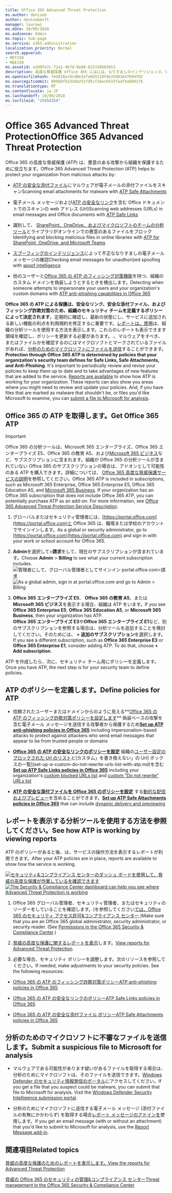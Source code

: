 ```yaml
---
title: Office 365 Advanced Threat Protection
ms.author: deniseb
author: denisebmsft
manager: laurawi
ms.date: 10/09/2018
ms.audience: Admin
ms.topic: hub-page
ms.service: o365-administration
localization_priority: Normal
search.appverid:
- MET150
- MOE150
ms.assetid: e100fe7c-f2a1-4b7d-9e08-622330b83653
description: 高度な脅威保護 office 365 にはには、なりすましのインテリジェンス、安全なリンク、安全な添付ファイル、および高度なフィッシング対策機能が含まれています。脅威の高度な保護も拡張されている SharePoint のオンライン、OneDrive 内のファイルにビジネス、およびマイクロソフトのチームです。
ms.openlocfilehash: fed816ec8cd0e3e7a6b5118fde35d81647b94f02
ms.sourcegitcommit: 099bbfb1d16b251fd5cf18ec6515faaf9a989176
ms.translationtype: MT
ms.contentlocale: ja-JP
ms.lasthandoff: 10/09/2018
ms.locfileid: "25454354"
---
```

# <a name="office-365-advanced-threat-protection"></a><span data-ttu-id="782b3-104">Office 365 Advanced Threat Protection</span><span class="sxs-lookup"><span data-stu-id="782b3-104">Office 365 Advanced Threat Protection</span></span>

<span data-ttu-id="782b3-105">Office 365 の高度な脅威保護 (ATP) は、悪意のある攻撃から組織を保護するために役立ちます。</span><span class="sxs-lookup"><span data-stu-id="782b3-105">Office 365 Advanced Threat Protection (ATP) helps to protect your organization from malicious attacks by:</span></span>
  
- <span data-ttu-id="782b3-106">[ATP の安全な添付ファイル](atp-safe-attachments.md)にマルウェアが電子メールの添付ファイルをスキャン</span><span class="sxs-lookup"><span data-stu-id="782b3-106">Scanning email attachments for malware with [ATP Safe Attachments](atp-safe-attachments.md)</span></span>
    
- <span data-ttu-id="782b3-107">電子メール メッセージおよび[ATP の安全なリンク](atp-safe-links.md)を含む Office ドキュメントでのスキャンの web アドレス (Url)</span><span class="sxs-lookup"><span data-stu-id="782b3-107">Scanning web addresses (URLs) in email messages and Office documents with [ATP Safe Links](atp-safe-links.md)</span></span>
    
- <span data-ttu-id="782b3-108">識別して、 [SharePoint、OneDrive、およびマイクロソフトのチームの分析ツール](atp-for-spo-odb-and-teams.md)とライブラリがオンラインでの悪意のあるファイルをブロック</span><span class="sxs-lookup"><span data-stu-id="782b3-108">Identifying and blocking malicious files in online libraries with [ATP for SharePoint, OneDrive, and Microsoft Teams](atp-for-spo-odb-and-teams.md)</span></span>
    
- <span data-ttu-id="782b3-109">[スプーフィングのインテリジェンス](learn-about-spoof-intelligence.md)によって不正ななりすましの電子メール メッセージの確認</span><span class="sxs-lookup"><span data-stu-id="782b3-109">Checking email messages for unauthorized spoofing with [spoof intelligence](learn-about-spoof-intelligence.md)</span></span>
    
- <span data-ttu-id="782b3-110">他のユーザーと[Office 365 の ATP のフィッシング対策機能](atp-anti-phishing.md)を持つ、組織のカスタム ドメインを偽装しようとするときを検出します。</span><span class="sxs-lookup"><span data-stu-id="782b3-110">Detecting when someone attempts to impersonate your users and your organization's custom domains with [ATP anti-phishing capabilities in Office 365](atp-anti-phishing.md)</span></span>
    
<span data-ttu-id="782b3-p102">**Office 365 の ATP による保護は、安全なリンク、安全な添付ファイル、およびフィッシング詐欺対策のため、組織のセキュリティ チームを定義するポリシーによって決定されます**。定期的に確認し、最新の状態にし、サービスに追加される新しい機能の利点を利用規約を修正するに重要です。[レポートは、使用](view-reports-for-atp.md)は、組織の分析ツールを使用する方法を表示します。これらのレポートも表示できます領域を確認し、ポリシーを更新する必要があります。.、マルウェアをすべき、またはファイルかを確認するのにはマイクロソフトとマークされているファイルがあれば、[分析のためのマイクロソフトにファイルを送信](#submit-a-suspicious-file-to-microsoft-for-analysis)することができます。</span><span class="sxs-lookup"><span data-stu-id="782b3-p102">**Protection through Office 365 ATP is determined by policies that your organization's security team defines for Safe Links, Safe Attachments, and Anti-Phishing**. It's important to periodically review and revise your policies to keep them up to date and to take advantages of new features that are added to the service. [Reports are available](view-reports-for-atp.md) to show how ATP is working for your organization. These reports can also show you areas where you might need to review and update your policies. And, if you have files that are marked as malware that shouldn't be, or files you'd like Microsoft to examine, you can [submit a file to Microsoft for analysis](#submit-a-suspicious-file-to-microsoft-for-analysis).</span></span>
      
## <a name="get-office-365-atp"></a><span data-ttu-id="782b3-116">Office 365 の ATP を取得します。</span><span class="sxs-lookup"><span data-stu-id="782b3-116">Get Office 365 ATP</span></span>

> [!IMPORTANT]
> <span data-ttu-id="782b3-p103">Office 365 の分析ツールは、Microsoft 365 エンタープライズ、Office 365 エンタープライズ E5、Office 365 の教育 A5、および[Microsoft 365 ビジネス](https://support.office.com/article/c123694a-1efb-459e-a8d5-2187975373dc)など、サブスクリプションに含まれます。組織が Office 365 の分析ツールが含まれていない Office 365 のサブスクリプションの場合は、アドオンとして可能性のある ATP を購入できます。詳細については、 [Office 365 高度な脅威保護サービスの説明](https://technet.microsoft.com/library/exchange-online-advanced-threat-protection-service-description.aspx)を参照してください。</span><span class="sxs-lookup"><span data-stu-id="782b3-p103">Office 365 ATP is included in subscriptions, such as Microsoft 365 Enterprise, Office 365 Enterprise E5, Office 365 Education A5, and [Microsoft 365 Business](https://support.office.com/article/c123694a-1efb-459e-a8d5-2187975373dc). If your organization has an Office 365 subscription that does not include Office 365 ATP, you can potentially purchase ATP as an add-on. For more information, see [Office 365 Advanced Threat Protection Service Description](https://technet.microsoft.com/library/exchange-online-advanced-threat-protection-service-description.aspx).</span></span> 

1. <span data-ttu-id="782b3-120">グローバルまたはセキュリティ管理者には、[https://portal.office.com](https://portal.office.com)と Office 365 は、職場または学校のアカウントでサインインします。</span><span class="sxs-lookup"><span data-stu-id="782b3-120">As a global or security administrator, go to [https://portal.office.com](https://portal.office.com) and sign in with your work or school account for Office 365.</span></span> 
    
2. <span data-ttu-id="782b3-121">**Admin**を選択して\>**請求**をして、現在のサブスクリプションが含まれています。</span><span class="sxs-lookup"><span data-stu-id="782b3-121">Choose **Admin** \> **Billing** to see what your current subscription includes.</span></span> <br/><span data-ttu-id="782b3-122">![管理者にして、グローバル管理者としてサインイン portal.office.com\>請求](media/18a3546c-bd1f-4f49-82ec-0184909b42c2.png)</span><span class="sxs-lookup"><span data-stu-id="782b3-122">![As a global admin, sign in at portal.office.com and go to Admin \> Billing](media/18a3546c-bd1f-4f49-82ec-0184909b42c2.png)</span></span>
  
3. <span data-ttu-id="782b3-123">**Office 365 エンタープライズ E5**、 **Office 365 の教育 A5**、または**Microsoft 365 ビジネス**を表示する場合、組織は ATP をいます。</span><span class="sxs-lookup"><span data-stu-id="782b3-123">If you see **Office 365 Enterprise E5**, **Office 365 Education A5**, or **Microsoft 365 Business**, then your organization has ATP.</span></span> <br/><span data-ttu-id="782b3-p104">**Office 365 エンタープライズ E3**や**Office 365 エンタープライズ E1**など、別のサブスクリプションを参照する場合は、分析ツールを追加することを検討してください。そのためには、 **+ 追加のサブスクリプション**を選択します。</span><span class="sxs-lookup"><span data-stu-id="782b3-p104">If you see a different subscription, such as **Office 365 Enterprise E3** or **Office 365 Enterprise E1**, consider adding ATP. To do that, choose **+ Add subscription**.</span></span>
    
<span data-ttu-id="782b3-126">ATP を作成したら、次に、セキュリティ チーム用にポリシーを定義します。</span><span class="sxs-lookup"><span data-stu-id="782b3-126">Once you have ATP, the next step is for your security team to define policies.</span></span> 
  
## <a name="define-policies-for-atp"></a><span data-ttu-id="782b3-127">ATP のポリシーを定義します。</span><span class="sxs-lookup"><span data-stu-id="782b3-127">Define policies for ATP</span></span>

- <span data-ttu-id="782b3-128">信頼されたユーザーまたはドメインからのように見える**[Office 365 の ATP のフィッシング詐欺対策ポリシーを設定します](set-up-atp-anti-phishing-policies.md)** 偽装ベースの攻撃を含む電子メール メッセージを送信する攻撃者から保護するため</span><span class="sxs-lookup"><span data-stu-id="782b3-128">**[Set up ATP anti-phishing policies in Office 365](set-up-atp-anti-phishing-policies.md)** including impersonation-based attacks to protect against attackers who send email messages that appear to be from trusted people or domains</span></span> 

- <span data-ttu-id="782b3-129">**[Office 365 の ATP の安全なリンクのポリシーを設定](set-up-atp-safe-links-policies.md)** 組織の[ユーザー設定のブロックされた Url のリスト](set-up-a-custom-blocked-urls-list-wtih-atp.md)と[カスタム」を書き換えない」の Url] ボックスの一覧](set-up-a-custom-do-not-rewrite-urls-list-with-atp.md)を含む</span><span class="sxs-lookup"><span data-stu-id="782b3-129">**[Set up ATP Safe Links policies in Office 365](set-up-atp-safe-links-policies.md)** including your organization's [custom blocked URLs list](set-up-a-custom-blocked-urls-list-wtih-atp.md) and [custom "Do not rewrite" URLs list](set-up-a-custom-do-not-rewrite-urls-list-with-atp.md)</span></span>
    
- <span data-ttu-id="782b3-130">**[ATP の安全な添付ファイルを Office 365 のポリシーを設定](set-up-atp-safe-attachments-policies.md)** する[動的な配信およびプレビュー](dynamic-delivery-and-previewing.md)を含めることができます。</span><span class="sxs-lookup"><span data-stu-id="782b3-130">**[Set up ATP Safe Attachments policies in Office 365](set-up-atp-safe-attachments-policies.md)** that can include [dynamic delivery and previewing](dynamic-delivery-and-previewing.md)</span></span>
  
## <a name="see-how-atp-is-working-by-viewing-reports"></a><span data-ttu-id="782b3-131">レポートを表示する分析ツールを使用する方法を参照してください。</span><span class="sxs-lookup"><span data-stu-id="782b3-131">See how ATP is working by viewing reports</span></span>

<span data-ttu-id="782b3-132">ATP のポリシーがあると後、は、サービスの操作方法を表示するレポートが利用できます。</span><span class="sxs-lookup"><span data-stu-id="782b3-132">After your ATP policies are in place, reports are available to show how the service is working.</span></span>

<span data-ttu-id="782b3-133">[![セキュリティ&amp;コンプライアンス センターのダッシュ ボードを使用して、脅威の高度な保護が作業しているを確認できます](media/6b213d34-adbb-44af-8549-be9a7e2db087.png)](view-reports-for-atp.md)</span><span class="sxs-lookup"><span data-stu-id="782b3-133">[![The Security &amp; Compliance Center dashboard can help you see where Advanced Threat Protection is working](media/6b213d34-adbb-44af-8549-be9a7e2db087.png)](view-reports-for-atp.md)</span></span>
  
1. <span data-ttu-id="782b3-p105">Office 365 グローバル管理者、セキュリティ管理者、またはセキュリティのリーダーをしていることを確認します。(を参照してください[では、Office 365 のセキュリティ アクセス許可&amp;コンプライアンス センター](permissions-in-the-security-and-compliance-center.md).)</span><span class="sxs-lookup"><span data-stu-id="782b3-p105">Make sure that you are an Office 365 global administrator, security administrator, or security reader. (See [Permissions in the Office 365 Security &amp; Compliance Center](permissions-in-the-security-and-compliance-center.md).)</span></span>
    
2. <span data-ttu-id="782b3-136">[脅威の高度な保護に関するレポートを表示](view-reports-for-atp.md)します。</span><span class="sxs-lookup"><span data-stu-id="782b3-136">[View reports for Advanced Threat Protection](view-reports-for-atp.md).</span></span>
    
3. <span data-ttu-id="782b3-p106">必要な場合、セキュリティ ポリシーを調整します。次のリソースを参照してください。</span><span class="sxs-lookup"><span data-stu-id="782b3-p106">If needed, make adjustments to your security policies. See the following resources:</span></span>

  - [<span data-ttu-id="782b3-139">Office 365 の ATP のフィッシング詐欺対策ポリシー</span><span class="sxs-lookup"><span data-stu-id="782b3-139">ATP anti-phishing policies in Office 365</span></span>](set-up-atp-anti-phishing-policies.md)
    
  - [<span data-ttu-id="782b3-140">Office 365 の ATP の安全なリンクのポリシー</span><span class="sxs-lookup"><span data-stu-id="782b3-140">ATP Safe Links policies in Office 365</span></span>](set-up-atp-safe-links-policies.md)
    
  - [<span data-ttu-id="782b3-141">Office 365 の ATP の安全な添付ファイル ポリシー</span><span class="sxs-lookup"><span data-stu-id="782b3-141">ATP Safe Attachments policies in Office 365</span></span>](set-up-atp-safe-attachments-policies.md)
    
    
## <a name="submit-a-suspicious-file-to-microsoft-for-analysis"></a><span data-ttu-id="782b3-142">分析のためのマイクロソフトに不審なファイルを送信します。</span><span class="sxs-lookup"><span data-stu-id="782b3-142">Submit a suspicious file to Microsoft for analysis</span></span>

- <span data-ttu-id="782b3-p107">マルウェアである可能性があります疑いがあるファイルを取得する場合は、分析のためにマイクロソフトは、そのファイルを送信できます。[Windows Defender のセキュリティ情報発信のポータル](https://go.microsoft.com/fwlink/?linkid=857185)にアクセスしてください。</span><span class="sxs-lookup"><span data-stu-id="782b3-p107">If you get a file that you suspect could be malware, you can submit that file to Microsoft for analysis. Visit the [Windows Defender Security Intelligence submission portal](https://go.microsoft.com/fwlink/?linkid=857185).</span></span>

- <span data-ttu-id="782b3-145">分析のためにマイクロソフトに送信する電子メール メッセージ (添付ファイルの有無にかかわらず) を取得する場合[レポート メッセージのアドインを](enable-the-report-message-add-in.md)使用します。</span><span class="sxs-lookup"><span data-stu-id="782b3-145">If you get an email message (with or without an attachment) that you'd like to submit to Microsoft for analysis, use the [Report Message add-in](enable-the-report-message-add-in.md).</span></span> 
  
## <a name="related-topics"></a><span data-ttu-id="782b3-146">関連項目</span><span class="sxs-lookup"><span data-stu-id="782b3-146">Related topics</span></span>

[<span data-ttu-id="782b3-147">脅威の高度な保護のためのレポートを表示します。</span><span class="sxs-lookup"><span data-stu-id="782b3-147">View the reports for Advanced Threat Protection</span></span>](view-reports-for-atp.md)
  
[<span data-ttu-id="782b3-148">脅威の Office 365 のセキュリティの管理&amp;コンプライアンス センター</span><span class="sxs-lookup"><span data-stu-id="782b3-148">Threat management in the Office 365 Security &amp; Compliance Center</span></span>](threat-management.md)
  

